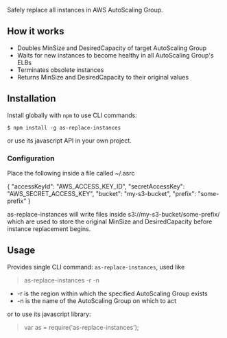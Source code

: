 Safely replace all instances in AWS AutoScaling Group.

## How it works

- Doubles MinSize and DesiredCapacity of target AutoScaling Group
- Waits for new instances to become healthy in all AutoScaling Group's ELBs
- Terminates obsolete instances
- Returns MinSize and DesiredCapacity to their original values

## Installation

Install globally with `npm` to use CLI commands:

```
$ npm install -g as-replace-instances
```

or use its javascript API in your own project.

### Configuration

Place the following inside a file called ~/.asrc

{
    "accessKeyId": "AWS_ACCESS_KEY_ID",
    "secretAccessKey": "AWS_SECRET_ACCESS_KEY",
    "bucket": "my-s3-bucket",
    "prefix": "some-prefix"
}

as-replace-instances will write files inside s3://my-s3-bucket/some-prefix/
which are used to store the original MinSize and DesiredCapacity before instance
replacement begins.

## Usage

Provides single CLI command: `as-replace-instances`, used like

> as-replace-instances -r <aws-region> -n <name-of-autoscaling-group>

- -r is the region within which the specified AutoScaling Group exists
- -n is the name of the AutoScaling Group on which to act

or to use its javascript library:

> var as = require('as-replace-instances');
